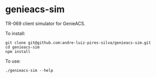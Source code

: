 # genieacs-sim

TR-069 client simulator for GenieACS.

To install:
    
    git clone git@github.com:andre-luiz-pires-silva/genieacs-sim.git
    cd genieacs-sim
    npm install

To use:

    ./genieacs-sim --help
